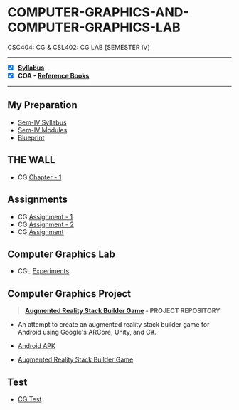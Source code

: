 # COMPUTER-GRAPHICS-AND-COMPUTER-GRAPHICS-LAB
 CSC404: CG & CSL402: CG LAB [SEMESTER IV]
 
 ---
 
 - [X] **[Syllabus](https://github.com/Amey-Thakur/COMPUTER-GRAPHICS-AND-COMPUTER-GRAPHICS-LAB/blob/main/SE-Comps_CBCGS_Syllabus.pdf)**
 - [x] **COA - [Reference Books](https://github.com/Amey-Thakur/COMPUTER-GRAPHICS-AND-COMPUTER-GRAPHICS-LAB/tree/main/Reference%20Books)**
 
 ---
 
 ## My Preparation
 - [Sem-IV Syllabus](https://github.com/Amey-Thakur/COMPUTER-GRAPHICS-AND-COMPUTER-GRAPHICS-LAB/blob/main/My%20Preparation/Syllabus.png)
 - [Sem-IV Modules](https://github.com/Amey-Thakur/COMPUTER-GRAPHICS-AND-COMPUTER-GRAPHICS-LAB/blob/main/My%20Preparation/Modules.png)
 - [Blueprint](https://github.com/Amey-Thakur/COMPUTER-GRAPHICS-AND-COMPUTER-GRAPHICS-LAB/blob/main/Blueprint%20(CG).png)

## THE WALL
 - CG [Chapter - 1](https://github.com/Amey-Thakur/COMPUTER-GRAPHICS-AND-COMPUTER-GRAPHICS-LAB/blob/main/THE%20WALL/CG_Chapter-1.pdf)

## Assignments
 - CG [Assignment - 1](https://github.com/Amey-Thakur/COMPUTER-GRAPHICS-AND-COMPUTER-GRAPHICS-LAB/blob/main/Assignments/CG_Assignment-1.pdf)
 - CG [Assignment - 2](https://github.com/Amey-Thakur/COMPUTER-GRAPHICS-AND-COMPUTER-GRAPHICS-LAB/blob/main/Assignments/CG_Assignment-2.pdf)
 - CG [Assignment](https://github.com/Amey-Thakur/COMPUTER-GRAPHICS-AND-COMPUTER-GRAPHICS-LAB/blob/main/Assignments/CG%20Assignment.pdf)

## Computer Graphics Lab
 - CGL [Experiments](https://github.com/Amey-Thakur/COMPUTER-GRAPHICS-AND-COMPUTER-GRAPHICS-LAB/blob/main/PRACTICAL%20LAB.pdf)

## Computer Graphics Project
 >**[Augmented Reality Stack Builder Game](https://github.com/Amey-Thakur/AR-STACK-GAME) - PROJECT REPOSITORY**
 
 - An attempt to create an augmented reality stack builder game for Android using Google's ARCore, Unity, and C#.
   
 - [Android APK](https://github.com/Amey-Thakur/AR-STACK-GAME/blob/main/AR-Stack-Game.apk?raw=true) 
 
 - [Augmented Reality Stack Builder Game](https://github.com/Amey-Thakur/AR-STACK-GAME)

## Test
- [CG Test](https://github.com/Amey-Thakur/COMPUTER-GRAPHICS-AND-COMPUTER-GRAPHICS-LAB/blob/main/CG_Test_B-50.pdf)
